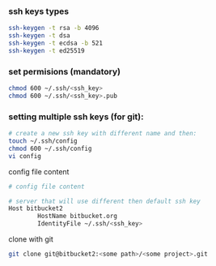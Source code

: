 ### ssh keys types
```sh
ssh-keygen -t rsa -b 4096
ssh-keygen -t dsa
ssh-keygen -t ecdsa -b 521
ssh-keygen -t ed25519
```

### set permisions (mandatory)
```sh
chmod 600 ~/.ssh/<ssh_key>
chmod 600 ~/.ssh/<ssh_key>.pub
```

### setting multiple ssh keys (for git):
```sh
# create a new ssh key with different name and then:
touch ~/.ssh/config
chmod 600 ~/.ssh/config
vi config
```
config file content
```sh
# config file content

# server that will use different then default ssh key
Host bitbucket2
        HostName bitbucket.org
        IdentityFile ~/.ssh/<ssh_key>
```
clone with git
```sh
git clone git@bitbucket2:<some path>/<some project>.git
```

